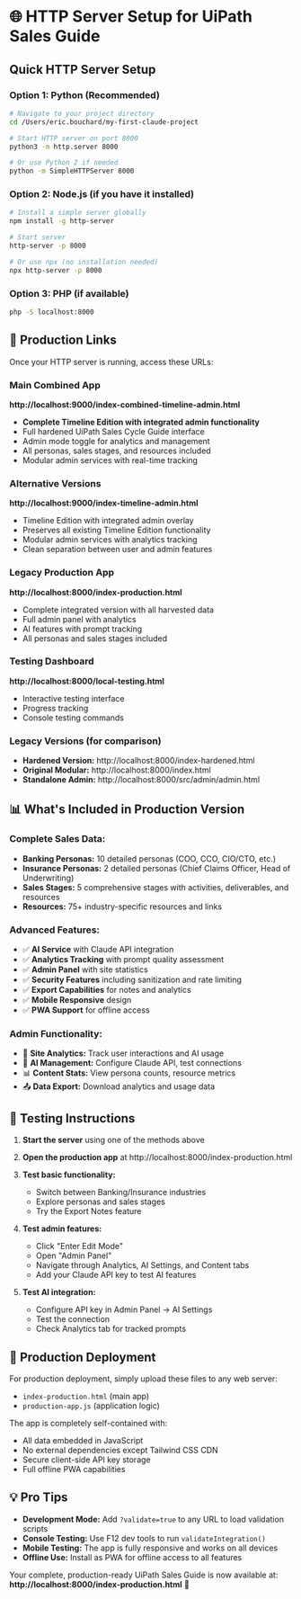 # 🌐 HTTP Server Setup for UiPath Sales Guide

## Quick HTTP Server Setup

### Option 1: Python (Recommended)
```bash
# Navigate to your project directory
cd /Users/eric.bouchard/my-first-claude-project

# Start HTTP server on port 8000
python3 -m http.server 8000

# Or use Python 2 if needed
python -m SimpleHTTPServer 8000
```

### Option 2: Node.js (if you have it installed)
```bash
# Install a simple server globally
npm install -g http-server

# Start server
http-server -p 8000

# Or use npx (no installation needed)
npx http-server -p 8000
```

### Option 3: PHP (if available)
```bash
php -S localhost:8000
```

## 🔗 Production Links

Once your HTTP server is running, access these URLs:

### Main Combined App
**http://localhost:9000/index-combined-timeline-admin.html**
- **Complete Timeline Edition with integrated admin functionality**
- Full hardened UiPath Sales Cycle Guide interface
- Admin mode toggle for analytics and management
- All personas, sales stages, and resources included
- Modular admin services with real-time tracking

### Alternative Versions
**http://localhost:9000/index-timeline-admin.html**
- Timeline Edition with integrated admin overlay
- Preserves all existing Timeline Edition functionality
- Modular admin services with analytics tracking
- Clean separation between user and admin features

### Legacy Production App
**http://localhost:8000/index-production.html**
- Complete integrated version with all harvested data
- Full admin panel with analytics
- AI features with prompt tracking
- All personas and sales stages included

### Testing Dashboard
**http://localhost:8000/local-testing.html**
- Interactive testing interface
- Progress tracking
- Console testing commands

### Legacy Versions (for comparison)
- **Hardened Version:** http://localhost:8000/index-hardened.html
- **Original Modular:** http://localhost:8000/index.html
- **Standalone Admin:** http://localhost:8000/src/admin/admin.html

## 📊 What's Included in Production Version

### Complete Sales Data:
- **Banking Personas:** 10 detailed personas (COO, CCO, CIO/CTO, etc.)
- **Insurance Personas:** 2 detailed personas (Chief Claims Officer, Head of Underwriting)
- **Sales Stages:** 5 comprehensive stages with activities, deliverables, and resources
- **Resources:** 75+ industry-specific resources and links

### Advanced Features:
- ✅ **AI Service** with Claude API integration
- ✅ **Analytics Tracking** with prompt quality assessment
- ✅ **Admin Panel** with site statistics
- ✅ **Security Features** including sanitization and rate limiting
- ✅ **Export Capabilities** for notes and analytics
- ✅ **Mobile Responsive** design
- ✅ **PWA Support** for offline access

### Admin Functionality:
- 🎯 **Site Analytics:** Track user interactions and AI usage
- 🤖 **AI Management:** Configure Claude API, test connections
- 📊 **Content Stats:** View persona counts, resource metrics
- 📤 **Data Export:** Download analytics and usage data

## 🧪 Testing Instructions

1. **Start the server** using one of the methods above
2. **Open the production app** at http://localhost:8000/index-production.html
3. **Test basic functionality:**
   - Switch between Banking/Insurance industries
   - Explore personas and sales stages
   - Try the Export Notes feature

4. **Test admin features:**
   - Click "Enter Edit Mode"
   - Open "Admin Panel" 
   - Navigate through Analytics, AI Settings, and Content tabs
   - Add your Claude API key to test AI features

5. **Test AI integration:**
   - Configure API key in Admin Panel → AI Settings
   - Test the connection
   - Check Analytics tab for tracked prompts

## 🚀 Production Deployment

For production deployment, simply upload these files to any web server:
- `index-production.html` (main app)
- `production-app.js` (application logic)

The app is completely self-contained with:
- All data embedded in JavaScript
- No external dependencies except Tailwind CSS CDN
- Secure client-side API key storage
- Full offline PWA capabilities

## 💡 Pro Tips

- **Development Mode:** Add `?validate=true` to any URL to load validation scripts
- **Console Testing:** Use F12 dev tools to run `validateIntegration()`
- **Mobile Testing:** The app is fully responsive and works on all devices
- **Offline Use:** Install as PWA for offline access to all features

Your complete, production-ready UiPath Sales Guide is now available at:
**http://localhost:8000/index-production.html** 🎉